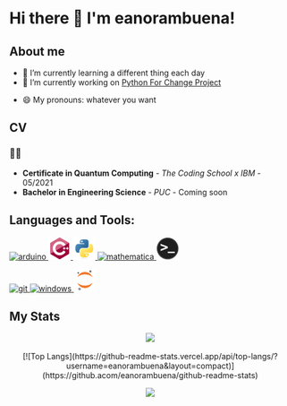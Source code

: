 # Hi there 👋 I'm eanorambuena!

## About me
- 🌱 I’m currently learning a different thing each day
- 🔭 I’m currently working on [Python For Change Project](//pythonforchange.github.io)
<!--
- 👯 I’m looking to collaborate on ...
- 🤔 I’m looking for help with ...
- 💬 Ask me about ...
- 📫 How to reach me: ...
- ⚡ Fun fact: ...
-->
- 😄 My pronouns: whatever you want

## CV
### 👨‍💻
- **Certificate in Quantum Computing** - *The Coding School x IBM* - 05/2021
- **Bachelor in Engineering Science** - *PUC* - Coming soon

## Languages and Tools:
<p align="left"> 
  <a href="https://www.arduino.cc/" target="_blank"> <img src="https://cdn.worldvectorlogo.com/logos/arduino-1.svg" alt="arduino" width="40" height="40"/> </a> 
  <a href="https://www.cplusplus.com/" target="_blank"> <img src="https://raw.githubusercontent.com/devicons/devicon/master/icons/cplusplus/cplusplus-original.svg" alt="cplusplus" width="40" height="40"/> </a> 
  <a href="https://www.python.org" target="_blank"> <img src="https://raw.githubusercontent.com/devicons/devicon/master/icons/python/python-original.svg" alt="python" width="40" height="40"/> </a> 
  <a href="https://www.wolfram.com/mathematica/" target="_blank"> <img src="https://www.wolfram.com/events/wolfram-technology-university-college-dublin-2019/img/spikey.png" alt="mathematica" width="40" height="40"/> </a> 
  <a href="Terminals" target="_blank"> <img src="https://raw.githubusercontent.com/github/explore/80688e429a7d4ef2fca1e82350fe8e3517d3494d/topics/terminal/terminal.png" alt="terminal" width="40" height="40"/> </a> 
  
</p>
<p align="left"> 
  <a href="https://git-scm.com/" target="_blank"> <img src="https://www.vectorlogo.zone/logos/git-scm/git-scm-icon.svg" alt="git" width="40" height="40"/> </a> 
  <a href="https://www.microsoft.com/es-cl/windows" target="_blank"> <img src="https://mykey.software/wp-content/uploads/2017/08/Windows-10-kaufen.png" alt="windows" width="40" height="40"/> </a>   
  <a href="https://jupyter.org/" target="_blank"> <img src="https://raw.githubusercontent.com/github/explore/80688e429a7d4ef2fca1e82350fe8e3517d3494d/topics/jupyter-notebook/jupyter-notebook.png" alt="jupyter" width="40" height="40"/> </a>  
</p>

## My Stats
<p align="center">
  <a href="https://github.com/anuraghazra/github-readme-stats">
  <img src="https://github-readme-stats.vercel.app/api?username=eanorambuena&show_icons=true&theme=vue-dark&count_private=true" />
</a>
</p>

<p align="center">
  [![Top Langs](https://github-readme-stats.vercel.app/api/top-langs/?username=eanorambuena&layout=compact)](https://github.acom/eanorambuena/github-readme-stats)
</p>

<p align="center">
    <img src="https://profile-counter.glitch.me/eanorambuena/count.svg" />
</p>
 
